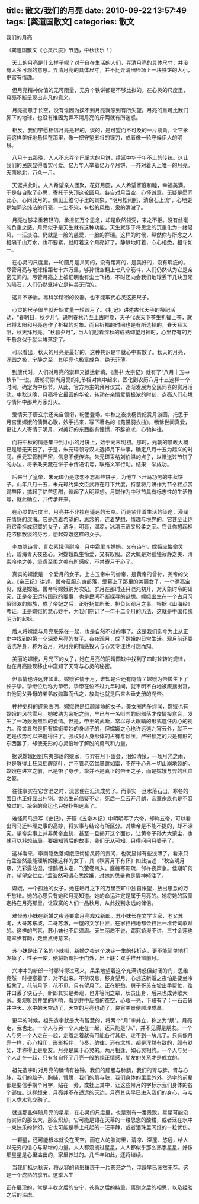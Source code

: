 title: 散文/我们的月亮
date: 2010-09-22 13:57:49
tags: [龚道国散文]
categories: 散文
---
 <p>我们的月亮</p> 
 <p>（龚道国散文《心灵尺度》节选，中秋快乐！）</p> 
 <p>&nbsp;&nbsp;&nbsp; 天上的月亮是什么样子呢？对于自在生活的人们，弄清月亮的具体尺寸，并没有太多可观的意思。弄清月亮的具体尺寸，并不比弄清田径场上一块铁饼的大小，更富有情趣。</p> 
 <p>&nbsp;&nbsp;&nbsp; 但月亮精神价值的无可限量，无穷个铁饼都是不够比拟的。在心灵的尺度里，月亮不断呈现出非凡的意义。</p> 
<!-- more --><p>&nbsp;&nbsp;&nbsp; 月亮高悬于长空，没有谁因为摸不到月亮就感到有所失望。月亮的重可比我们脚下的地球，也没有谁因为弄不清月亮的斤两就有所迷惑。</p> 
 <p>&nbsp;&nbsp;&nbsp; 相反，我们宁愿相信月亮是轻的，淡的，是可望而不可及的一片鹅黄。让它永远这样美好地悬挂在那里，像一把守望五谷的镰刀，或者像一轮守候伊人的明镜。&nbsp;&nbsp;&nbsp; </p> 
 <p>&nbsp;&nbsp;&nbsp; 八月十五那晚，人人不忘弄个巴掌大的月饼，续延中华千年不止的传统。这让我们的民族显得着实可爱。亿万华人举着亿万个月饼，一齐对着天上唯一的月亮。天南地北，万众一月。</p> 
 <p>&nbsp;&nbsp;&nbsp; 天涯共此时。人人希望亲人团聚，花好月圆，人人希望家庭和睦，幸福美满。于是各自取了心思，寄托于头顶这轮圆月。各自对月当空，心怀诚意。无疑是愿同此心，心同此月的。偶见王维句子里的景象，“明月松间照，清泉石上流”，心地更是如同这纯洁的月亮，一尘不染，有松的风格，泉的清澈了。</p> 
 <p>&nbsp;&nbsp;&nbsp; 月亮也够举重若轻的，承担亿万个思念，却是欣然领受，来之不拒。没有丝毫的负重之感。月亮似乎是天生就有这种功能，天生就乐于将思念的沉重化为一缕轻风，一汪淡泊。仍就是一脸的慈爱，一脸的祥瑞。这样的时候，纵然你与所念之人相隔千山万水，也不要紧，就盯着这个月亮好了。静静地盯着，心心相悉，相守如一。</p> 
 <p>&nbsp;&nbsp;&nbsp; 在心灵的尺度里，一轮圆月是共同的，没有距离的，是美好的，没有瑕疵的。尽管月亮与地球相距七十六万里，够孙悟空翻上七八个筋斗，人们仍然认为它是亲密无间的。尽管月亮之上被证明也有尘土飞扬，不时还向会我们地球丢下几块丑陋的陨石，人们仍然坚持它是纯美无瑕的。</p> 
 <p>&nbsp;&nbsp;&nbsp; 这并不矛盾。再科学精密的仪器，也不能取代心灵这把尺子。</p> 
 <p>&nbsp;&nbsp;&nbsp; 心灵的尺子很早就开始丈量一轮圆月了。《礼记》讲述古代天子的祭祀活动，“春朝日，秋夕月”。说明春秋乃至上古时期，天子代表天下苍生祈福上苍，就已将太阳和月亮选作了祈福的对象。而且祈福的时间也是有所选择的，春天拜太阳，秋天拜月亮。“秋暮夕月”，当人们迎着深秋的成熟仰望月神时，心里存有的万千悬念似乎就尘埃落定了。</p> 
 <p>&nbsp;&nbsp;&nbsp; 可以看出，秋天的月亮是最好的，这种共识是早就心中有数了。秋天的月亮，浑圆之极，宁静之至，其明亮也极富成色，绝无菲薄。</p> 
 <p>&nbsp;&nbsp;&nbsp; 到唐代时，人们对月亮的崇拜又抵达新境。《唐书&middot;太宗记》就有了“八月十五中秋节”一说。唐朝将崇尚月亮的礼节相对集中起来，固化到农历八月十五这样一个时间，确定为中秋节。从此，官方为主的拜月仪式，逐渐发展为全民同喜的赏月活动。中秋这晚，月亮将它最圆的华轮，转动在亲情爱情极浓的时刻，点亮人们心境与情怀中那片万家灯火。</p> 
 <p>&nbsp;&nbsp;&nbsp; 爱情天子唐玄宗还亲自领衔，粉墨登场。中秋之夜携杨贵妃赏月游圆，托思于月宫里嫦娥的倩舞心歌，妙手拈来，写下著名的《霓裳羽衣曲》，畅诉世间真爱，更让人人寄情于明月，对美好的东西抱有憧憬，不辞追求，心驰神往。</p> 
 <p>&nbsp;&nbsp;&nbsp; 而将中秋的情感集中到小小的月饼上，始于元末明初。那时，元朝的暴政大概已是暗无天日了，于是，朱元璋领导汉人选择月下举事，确定八月十五为起义的时间。但元军管制严密，信息不便传递。朱元璋采纳刘伯温的点子，以赠送过节饼子的办法，将字条夹藏在饼子中传递讯号，联络义军行动。结果一举成功。</p> 
 <p>&nbsp;&nbsp;&nbsp; 后来当了皇帝，朱元璋仍是恋恋不忘那些饼子，为他立下汗马功劳的中秋饼子。此年八月十五，朱元璋约集文臣武将在月下共度，特意将月饼作为节令糕点赏赐群臣，搞起了忆苦思甜，谈起了大明理想。月饼作为中秋节具有标志性的生活符号，就此确立，并传承开来。</p> 
 <p>&nbsp;&nbsp;&nbsp; 在心灵的尺度里，月亮并不非挂在遥远的天空。而是紧伴着生活的征途，浸润在情感的深海。它是连着希望的，思念的，连着梦想、情趣与境界的。它甚至让你将它牵挂成寂寞的女子，洁净，明亮，温凉，冰清玉洁又轻柔之至。它让你想起桂花浓郁散淡的芬芳，想起嫦娥这样的女子。</p> 
 <p>&nbsp;&nbsp;&nbsp; 李商隐诗言，青女素娥俱耐冷，月中霜里斗婵娟。又有诗句，嫦娥应悔偷灵药，碧海青天夜夜心。对嫦娥既生怜爱，又有叹服。这大概是对孤独寂静之美、清素冷艳之美、坚贞至柔之美有所感叹，不禁寄月于心了。</p> 
 <p>&nbsp;&nbsp;&nbsp; 真实的嫦娥是一个爱月的女子。上古五帝中的喾帝，是黄帝的曾孙，尧帝的父亲。《帝王纪》讲述，喾帝征服东夷部落，爱慕上了那里的美丽女子，一个漂亮宝贝，就是嫦娥。喾帝将嫦娥纳为次妃。岁月在那时还只混沌初开，对天象时令的研究，正是帝王运转国政的要事，也是民间不断探寻的谜想。嫦娥出生在一个占月习俗很浓的部族，成了帝妃之后，正好扬其所长，担负起观月之事。根据《山海经》考证，正是嫦娥的慧心妙手，为我们制订了一年十二个月的历法，这就是中国传统阴历的起始。</p> 
 <p>&nbsp;&nbsp;&nbsp; 后人将嫦娥与月亮联系在一起，也是自然不过的事了。这是我们迄今为止从正史中找到的第一个深爱月亮的女子。夜夜观月，成了嫦娥的日常生活。观月前还要浴洗净身，称为浴月，对月亮的情感投入与心灵专注也可想而知。</p> 
 <p>&nbsp;&nbsp;&nbsp; 美丽的嫦娥，月光下的女子，她在月亮的阴晴圆缺中找到了四时轮转的规律，也在月亮隐现移止中窥知了天穹与心灵的秘密。</p> 
 <p>&nbsp;&nbsp;&nbsp; 但事情也许远非如此。嫦娥钟情于月，谁知是否还有隐情？嫦娥为帝喾生下了长子挚。挚继位后称为挚帝。挚帝在位不过九年时间，就不明不白地被废拙出宫，由他同父异母的弟弟放勋取而代之，放勋也就是后来名垂史册的尧帝。</p> 
 <p>&nbsp;&nbsp;&nbsp; 种种史料的迹象表明，嫦娥也是红颜薄命的女子。美女圈内多绯闻，嫦娥也有嫦娥的风花雪月。她被纳为帝妃之前，早已与一名叫羿的同部落才俊情投意合，发生了一场轰轰烈烈的爱情。但是，帝王的武断，常以睁大眼睛的形式遮住内心的视力。帝喾显然是拥有嫦娥美妙的身缎子的，但嫦娥之心也许远逃九宵云外，就不一定是权势可以把握得住了。强权对人身形体的占有与倾压，严密锁定的只是有形的东西罢了，却使无形的心灵倍增了解脱的勇气和力量。</p> 
 <p>&nbsp;&nbsp;&nbsp; 据说嫦娥回到东夷部落的娘家，与羿在月下幽会，泪如清泉，一场月光之雨，也是够得上狂风摇醒落叶，并不管老帝喾暴跳如雷，不在乎心外一切山崩地裂的。嫦娥在进宫之前，已是带了身孕。挚并不是真正的帝王之子，而是嫦娥与羿的私血之躯。</p> 
 <p>&nbsp;&nbsp;&nbsp; 往往事实在它含混之时，流言便在汇流成势了。而事实一旦水落石出，寒冬的面目也正好显出狞猁。喾帝生前信疑不定，死后一旦云开月朗，帝室宗族也是不容放过的。挚帝的命运也只好扑朔迷离了。</p> 
 <p>&nbsp;&nbsp;&nbsp; 难怪司马迁写《史记》，开篇《五帝本纪》中明明写了六帝，却称五帝，可以看出司马迁料理史事的高妙，将实事与结论有所区分。对挚帝是不能不提的，却不深究。挚帝实事上并非黄帝血统，甚至一旦揭开这个面纱，让黄帝子孙大大蒙尘，也就可以料想结局。要细知背后的故事，我们无从可知，只得问问月婆子了。</p> 
 <p>&nbsp;&nbsp;&nbsp; 这样看来，李商隐数落嫦娥应悔偷灵药的责问，也就显得有些浅薄了。看来只有孟浩然最能理解嫦娥这样的女子，其《秋宵月下有怀》如此描述：“秋空明月悬，光彩露沾湿。惊鹊栖未定，飞萤卷帘入。庭槐寒影疏，邻杵夜声急。佳期旷何许，望望空伫立。”孟浩然可谓心悉嫦娥，对她的思量也是情神倾注了。</p> 
 <p>&nbsp;&nbsp;&nbsp; 嫦娥，一个孤独的女子。她在皓月之下的万里空旷中独自怅望，放出思念的万千愁绪。她的心思只有她和月亮知道。她的命运注定是属于月亮的。她将她的寂寞定格在月亮那里。让寂寞的人们一品秋月，从此找到永远的伴侣。</p> 
 <p>&nbsp;&nbsp;&nbsp; 难怪苏小妹在新婚之夜还要拿月亮戏戏新郎。苏小妹长在文学世家，老父苏洵，大哥苏东坡，二哥苏澈，一屋的文学巨匠，在家扫扫地都会扫出一堆诗词歌赋的。这样的气氛，苏小妹也不后须眉。天生丽质不说，窈窕娇漫不讲，三寸金莲也能翠步有韵，走出点诗意来。</p> 
 <p>&nbsp;&nbsp;&nbsp; 苏小妹是出了名的小辣椒，新婚之夜这个决定一生的转折点，更不能简单地打发掉了，性子一使，便将新郎拒于门外，出上联：双手推开窗前月。</p> 
 <p>&nbsp;&nbsp;&nbsp; 兴冲冲的新郎一时哪转得过弯来，呆呆地望着这个充满诱惑但封闭的门，思维竟然一时梗塞着了，对不出来。不禁叹息，移身望月，心想这新婚之夜怕是要坐冷板凳了。花前月下，花不见，只有望月了。正在犯愁，舅子哥苏东坡出手帮忙，往井口丢了块石子。新郎其实是秦观，也非等闲之辈，状员出身，后来也成诗歌大家。秦观听到井里的声响，看到井中反照的夜空，心眼一亮，下联有了：一石击破井中天。水中的天空动了，天空的月亮也动了，良宵美景便顺理成章。</p> 
 <p>&nbsp;&nbsp;&nbsp; 更早的时候，祖先造字就是大有智慧的，将两个“月”字并立，称之为“朋”。月亮走，我也走。一个人与另一个人走在一起，还只能是“从”，并不见得是朋友。一个人与另一个人走在一起，走着走着就有可能各行其是，走不到一块儿了。只有像月亮一样，心心相印，形影相伴，节奏，韵律，还有念想，都是浑然有致的，颇有默契，才称得上是朋友。月亮是属于心灵的。两月相逢，如心灵相约。一个人与另一个人走在一起，只有各自怀了月亮一般的纯正情感，朋友的关系才是成立的。</p> 
 <p>&nbsp;&nbsp;&nbsp; 祖先造字时对月亮的确情有独钟。我们的肝胆与肺肠，我们的胃与脾，肾与心脉，我们的脑子，胸脯，臂膀，我们的肌与肤，我们身体的里里外外，造字的前辈都是要信手捞个月字，贴在一旁，或挂上其中，让这些带月的字标示我们身体的各个部位。这样想来，月亮并不在遥远的天边，月亮其实早已进入我们的身心，与咱们人类水乳交融了。</p> 
 <p>&nbsp;&nbsp;&nbsp; 就连那些伴随月亮的星星，在心灵的尺度里，也是别有一番景致。星星可能没有实际的那么大，那么炽热。它可能是镶在天幕的一缕思念的酸甜，或者泛在水中一束快乐的梦幻。它也可能是手上托起的一汪平静，或者泪珠里闪烁的一粒忧伤。</p> 
 <p>&nbsp;&nbsp;&nbsp; 一颗星，还可能根本就没在天空，而在人的脑海里，清凉、深邃、悠远，给人以无穷的信心与渐增的力量。人人都没摘过星星，人人都似乎那么熟悉星星。好像那星星是心里溢出的，家里养过的。几千年如此，还将继续。</p> 
 <p>&nbsp;&nbsp;&nbsp; 当我们抵达秋天，将从容的背影镶嵌于一片苍茫之色，浮躁早已荡然无存。这是一个成熟的季节。这季人生</p> 
 <p>正在展现的，常是丰收之后的安宁，苍桑之后的持重，离别之后的相思，以及经验之后的深虑。</p> 
 <p>  &nbsp;</p> 

